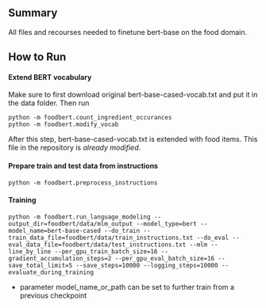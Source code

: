 ## Summary
All files and recourses needed to finetune bert-base on the food domain.

## How to Run

#### Extend BERT vocabulary
Make sure to first download original bert-base-cased-vocab.txt and put it in the data folder. Then run

    python -m foodbert.count_ingredient_occurances
    python -m foodbert.modify_vocab
  
After this step, bert-base-cased-vocab.txt is extended with food items. This file in the repository is *already modified*.
    
#### Prepare train and test data from instructions

    python -m foodbert.preprocess_instructions

#### Training

    python -m foodbert.run_language_modeling --output_dir=foodbert/data/mlm_output --model_type=bert --model_name=bert-base-cased --do_train --train_data_file=foodbert/data/train_instructions.txt --do_eval --eval_data_file=foodbert/data/test_instructions.txt --mlm --line_by_line --per_gpu_train_batch_size=16 --gradient_accumulation_steps=2 --per_gpu_eval_batch_size=16 --save_total_limit=5 --save_steps=10000 --logging_steps=10000 --evaluate_during_training
    
- parameter model_name_or_path can be set to further train from a previous checkpoint
